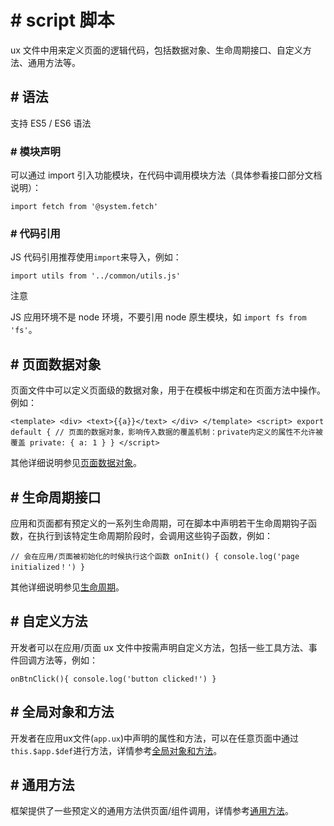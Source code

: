 <!-- 源地址: https://iot.mi.com/vela/quickapp/zh/guide/framework/script/ -->

# # script 脚本

ux 文件中用来定义页面的逻辑代码，包括数据对象、生命周期接口、自定义方法、通用方法等。

## # 语法

支持 ES5 / ES6 语法

### # 模块声明

可以通过 import 引入功能模块，在代码中调用模块方法（具体参看接口部分文档说明）：

``` import fetch from '@system.fetch' ```

### # 代码引用

JS 代码引用推荐使用`import`来导入，例如：

``` import utils from '../common/utils.js' ```

注意

JS 应用环境不是 node 环境，不要引用 node 原生模块，如 `import fs from 'fs'`。

## # 页面数据对象

页面文件中可以定义页面级的数据对象，用于在模板中绑定和在页面方法中操作。例如：

``` <template> <div> <text>{{a}}</text> </div> </template> <script> export default { // 页面的数据对象，影响传入数据的覆盖机制：private内定义的属性不允许被覆盖 private: { a: 1 } } </script> ```

其他详细说明参见[页面数据对象](</vela/quickapp/zh/guide/framework/script/page-data.html>)。

## # 生命周期接口

应用和页面都有预定义的一系列生命周期，可在脚本中声明若干生命周期钩子函数，在执行到该特定生命周期阶段时，会调用这些钩子函数，例如：

``` // 会在应用/页面被初始化的时候执行这个函数 onInit() { console.log('page initialized！') } ```

其他详细说明参见[生命周期](</vela/quickapp/zh/guide/framework/script/lifecycle.html>)。

## # 自定义方法

开发者可以在应用/页面 ux 文件中按需声明自定义方法，包括一些工具方法、事件回调方法等，例如：

``` onBtnClick(){ console.log('button clicked!') } ```

## # 全局对象和方法

开发者在应用ux文件(`app.ux`)中声明的属性和方法，可以在任意页面中通过`this.$app.$def`进行方法，详情参考[全局对象和方法](</vela/quickapp/zh/guide/framework/script/global-data-method.html>)。

## # 通用方法

框架提供了一些预定义的通用方法供页面/组件调用，详情参考[通用方法](</vela/quickapp/zh/components/general/methods.html>)。
